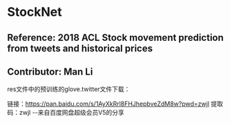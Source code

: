# StockNet
## Reference: 2018 ACL Stock movement prediction from tweets and historical prices
## Contributor: Man Li

res文件中的预训练的glove.twitter文件下载：

链接：https://pan.baidu.com/s/1AyXkRrl8FHJhepbveZdM8w?pwd=zwjl 
提取码：zwjl 
--来自百度网盘超级会员V5的分享

